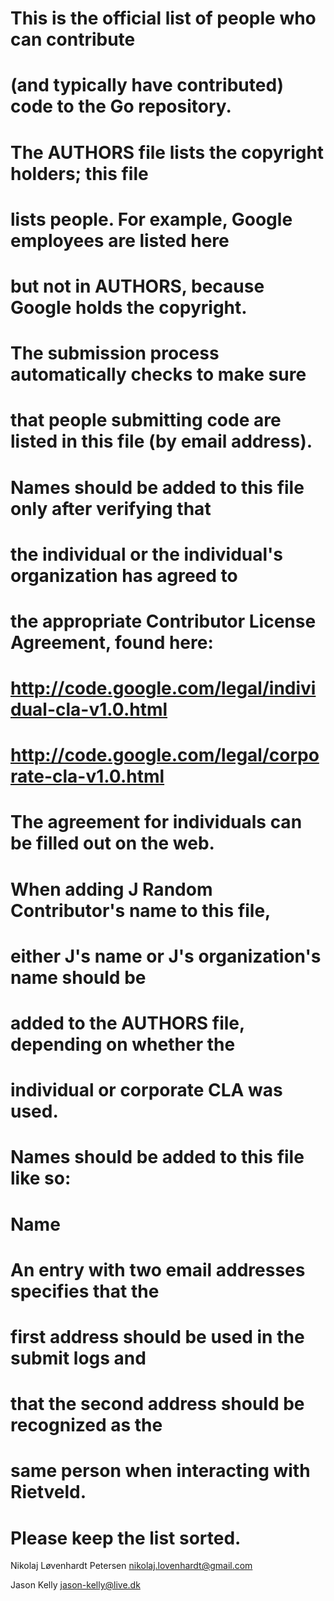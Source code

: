 # This is the official list of people who can contribute
# (and typically have contributed) code to the Go repository.
# The AUTHORS file lists the copyright holders; this file
# lists people.  For example, Google employees are listed here
# but not in AUTHORS, because Google holds the copyright.
#
# The submission process automatically checks to make sure
# that people submitting code are listed in this file (by email address).
#
# Names should be added to this file only after verifying that
# the individual or the individual's organization has agreed to
# the appropriate Contributor License Agreement, found here:
#
#     http://code.google.com/legal/individual-cla-v1.0.html
#     http://code.google.com/legal/corporate-cla-v1.0.html
#
# The agreement for individuals can be filled out on the web.
#
# When adding J Random Contributor's name to this file,
# either J's name or J's organization's name should be
# added to the AUTHORS file, depending on whether the
# individual or corporate CLA was used.

# Names should be added to this file like so:
#     Name <email address>
#
# An entry with two email addresses specifies that the
# first address should be used in the submit logs and
# that the second address should be recognized as the
# same person when interacting with Rietveld.

# Please keep the list sorted.

Nikolaj Løvenhardt Petersen <nikolaj.lovenhardt@gmail.com>

Jason Kelly <jason-kelly@live.dk>